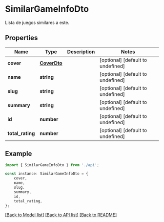 # SimilarGameInfoDto

Lista de juegos similares a este.

## Properties

Name | Type | Description | Notes
------------ | ------------- | ------------- | -------------
**cover** | [**CoverDto**](CoverDto.md) |  | [optional] [default to undefined]
**name** | **string** |  | [optional] [default to undefined]
**slug** | **string** |  | [optional] [default to undefined]
**summary** | **string** |  | [optional] [default to undefined]
**id** | **number** |  | [optional] [default to undefined]
**total_rating** | **number** |  | [optional] [default to undefined]

## Example

```typescript
import { SimilarGameInfoDto } from './api';

const instance: SimilarGameInfoDto = {
    cover,
    name,
    slug,
    summary,
    id,
    total_rating,
};
```

[[Back to Model list]](../README.md#documentation-for-models) [[Back to API list]](../README.md#documentation-for-api-endpoints) [[Back to README]](../README.md)
